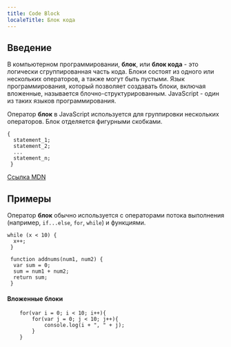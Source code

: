 ```yaml
---
title: Code Block
localeTitle: Блок кода
---
```

## Введение

В компьютерном программировании, **блок**, или **блок кода**  - это логически сгруппированная часть кода. Блоки состоят из одного или нескольких операторов, а также могут быть пустыми. Язык программирования, который позволяет создавать блоки, включая вложенные, называется блочно-структурированным. JavaScript - один из таких языков программирования.

Оператор **блок** в JavaScript используется для группировки нескольких операторов. Блок отделяется фигурными скобками.
```
{ 
  statement_1; 
  statement_2; 
  ... 
  statement_n; 
 } 
```

[Ссылка MDN](https://developer.mozilla.org/en-US/docs/Web/JavaScript/Reference/Statements/block)

## Примеры

Оператор **блок** обычно используется с операторами потока выполнения (например, `if...else`, `for`, `while`) и функциями.
```
while (x < 10) { 
  x++; 
 } 
 
 function addnums(num1, num2) { 
  var sum = 0; 
  sum = num1 + num2; 
  return sum; 
 } 

```
#### Вложенные блоки
```
    for(var i = 0; i < 10; i++){
        for(var j = 0; j < 10; j++){
            console.log(i + ", " + j);
        }    
    }
    
```    
